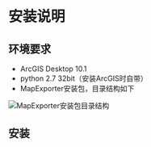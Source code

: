 # 安装说明

## 环境要求

- ArcGIS Desktop 10.1
- python 2.7 32bit（安装ArcGIS时自带）
- MapExporter安装包，目录结构如下

![MapExporter安装包目录结构](../images/MapExporter_installation_struct.png)

## 安装